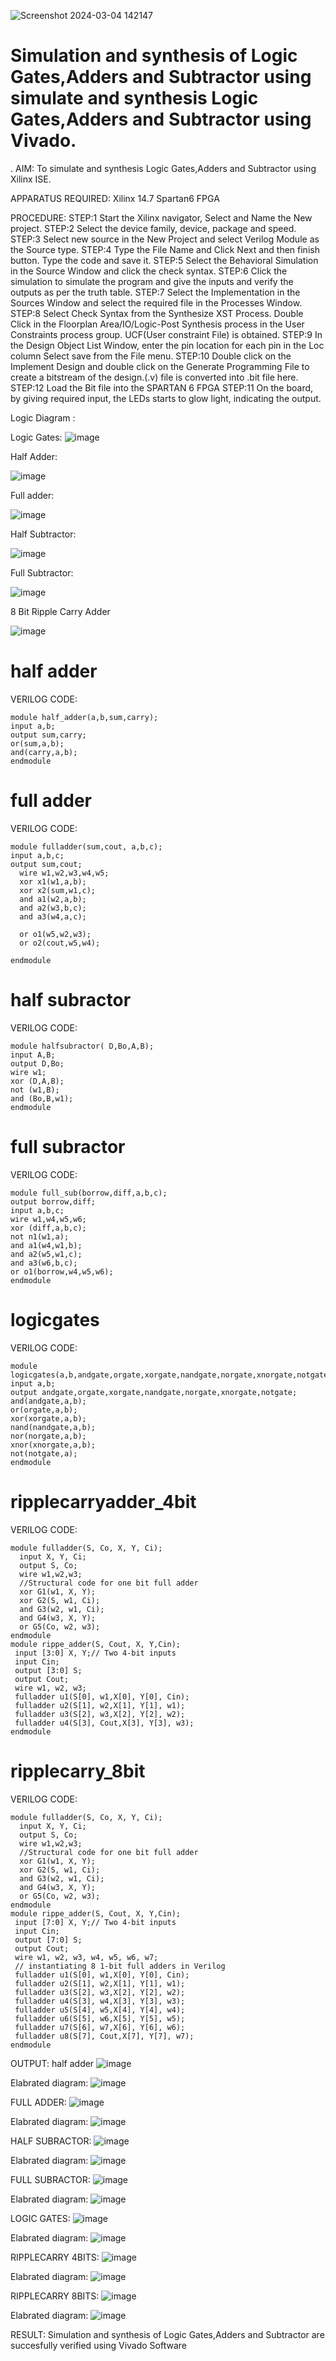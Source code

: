 ![Screenshot 2024-03-04 142147](https://github.com/deepasree7/VLSI-LAB-EXP-1/assets/161302967/4c036da1-43b7-49a8-9be6-61d003572429)
# Simulation and synthesis of Logic Gates,Adders and Subtractor using simulate and synthesis Logic Gates,Adders and Subtractor using Vivado.
.
AIM: To simulate and synthesis Logic Gates,Adders and Subtractor using Xilinx ISE.

APPARATUS REQUIRED: Xilinx 14.7 Spartan6 FPGA

PROCEDURE: STEP:1 Start the Xilinx navigator, Select and Name the New project. STEP:2 Select the device family, device, package and speed. STEP:3 Select new source in the New Project and select Verilog Module as the Source type. STEP:4 Type the File Name and Click Next and then finish button. Type the code and save it. STEP:5 Select the Behavioral Simulation in the Source Window and click the check syntax. STEP:6 Click the simulation to simulate the program and give the inputs and verify the outputs as per the truth table. STEP:7 Select the Implementation in the Sources Window and select the required file in the Processes Window. STEP:8 Select Check Syntax from the Synthesize XST Process. Double Click in the Floorplan Area/IO/Logic-Post Synthesis process in the User Constraints process group. UCF(User constraint File) is obtained. STEP:9 In the Design Object List Window, enter the pin location for each pin in the Loc column Select save from the File menu. STEP:10 Double click on the Implement Design and double click on the Generate Programming File to create a bitstream of the design.(.v) file is converted into .bit file here. STEP:12 Load the Bit file into the SPARTAN 6 FPGA STEP:11 On the board, by giving required input, the LEDs starts to glow light, indicating the output.

Logic Diagram :

Logic Gates:
![image](https://github.com/navaneethans/VLSI-LAB-EXPERIMENTS/assets/6987778/ee17970c-3ac9-4603-881b-88e2825f41a4)


Half Adder:

![image](https://github.com/navaneethans/VLSI-LAB-EXPERIMENTS/assets/6987778/0e1ecb96-0c25-4556-832b-aeeedfdfe7b9)


Full adder:

![image](https://github.com/navaneethans/VLSI-LAB-EXPERIMENTS/assets/6987778/9bb3964c-438f-469d-a3de-c1cca6f323fb)


Half Subtractor:

![image](https://github.com/navaneethans/VLSI-LAB-EXPERIMENTS/assets/6987778/731470b7-eb4e-49f8-8bb7-2994052a7184)



Full Subtractor:

![image](https://github.com/navaneethans/VLSI-LAB-EXPERIMENTS/assets/6987778/d66f874b-c1f2-44b3-a035-7149b56430c1)



8 Bit Ripple Carry Adder

![image](https://github.com/navaneethans/VLSI-LAB-EXPERIMENTS/assets/6987778/7385a408-40a5-4203-8050-b72818622d79)


# half adder
VERILOG CODE:
```
module half_adder(a,b,sum,carry);
input a,b;
output sum,carry; 
or(sum,a,b);
and(carry,a,b);
endmodule
```
# full adder
VERILOG CODE:
```
module fulladder(sum,cout, a,b,c);
input a,b,c;
output sum,cout;
  wire w1,w2,w3,w4,w5;
  xor x1(w1,a,b);
  xor x2(sum,w1,c);  
  and a1(w2,a,b);
  and a2(w3,b,c);
  and a3(w4,a,c);
  
  or o1(w5,w2,w3);
  or o2(cout,w5,w4);
    
endmodule
```
# half subractor
VERILOG CODE:
```
module halfsubractor( D,Bo,A,B);
input A,B;
output D,Bo;
wire w1;
xor (D,A,B);
not (w1,B);
and (Bo,B,w1);
endmodule
```
# full subractor
VERILOG CODE:
```
module full_sub(borrow,diff,a,b,c);
output borrow,diff;
input a,b,c;
wire w1,w4,w5,w6;
xor (diff,a,b,c);
not n1(w1,a);
and a1(w4,w1,b);
and a2(w5,w1,c);
and a3(w6,b,c);
or o1(borrow,w4,w5,w6);
endmodule
```
# logicgates
VERILOG CODE:
```
module logicgates(a,b,andgate,orgate,xorgate,nandgate,norgate,xnorgate,notgate);
input a,b;
output andgate,orgate,xorgate,nandgate,norgate,xnorgate,notgate;
and(andgate,a,b);
or(orgate,a,b);
xor(xorgate,a,b);
nand(nandgate,a,b);  
nor(norgate,a,b);
xnor(xnorgate,a,b);
not(notgate,a);
endmodule
```
# ripplecarryadder_4bit
VERILOG CODE:
```
module fulladder(S, Co, X, Y, Ci);
  input X, Y, Ci;
  output S, Co;
  wire w1,w2,w3;
  //Structural code for one bit full adder
  xor G1(w1, X, Y);
  xor G2(S, w1, Ci);
  and G3(w2, w1, Ci);
  and G4(w3, X, Y);
  or G5(Co, w2, w3);
endmodule
module rippe_adder(S, Cout, X, Y,Cin);
 input [3:0] X, Y;// Two 4-bit inputs
 input Cin;
 output [3:0] S;
 output Cout;
 wire w1, w2, w3;
 fulladder u1(S[0], w1,X[0], Y[0], Cin);
 fulladder u2(S[1], w2,X[1], Y[1], w1);
 fulladder u3(S[2], w3,X[2], Y[2], w2);
 fulladder u4(S[3], Cout,X[3], Y[3], w3);
endmodule
```
# ripplecarry_8bit
VERILOG CODE:
```
module fulladder(S, Co, X, Y, Ci);
  input X, Y, Ci;
  output S, Co;
  wire w1,w2,w3;
  //Structural code for one bit full adder
  xor G1(w1, X, Y);
  xor G2(S, w1, Ci);
  and G3(w2, w1, Ci);
  and G4(w3, X, Y);
  or G5(Co, w2, w3);
endmodule
module rippe_adder(S, Cout, X, Y,Cin);
 input [7:0] X, Y;// Two 4-bit inputs
 input Cin;
 output [7:0] S;
 output Cout;
 wire w1, w2, w3, w4, w5, w6, w7;
 // instantiating 8 1-bit full adders in Verilog
 fulladder u1(S[0], w1,X[0], Y[0], Cin);
 fulladder u2(S[1], w2,X[1], Y[1], w1);
 fulladder u3(S[2], w3,X[2], Y[2], w2);
 fulladder u4(S[3], w4,X[3], Y[3], w3);
 fulladder u5(S[4], w5,X[4], Y[4], w4);
 fulladder u6(S[5], w6,X[5], Y[5], w5);
 fulladder u7(S[6], w7,X[6], Y[6], w6);
 fulladder u8(S[7], Cout,X[7], Y[7], w7);
endmodule
```
OUTPUT:
half adder
![image](https://github.com/Madhan0302/VLSI-LAB-EXP-1/assets/160517887/0a99c0fb-40a0-4dfb-8624-e1055d80199d)

Elabrated diagram:
![image](https://github.com/Madhan0302/VLSI-LAB-EXP-1/assets/160517887/9c2407e4-0716-4558-9c38-54d18cad4b0d)

FULL ADDER:
![image](https://github.com/Madhan0302/VLSI-LAB-EXP-1/assets/160517887/49703017-589b-4387-bce9-41bb6536c58b)

Elabrated diagram:
![image](https://github.com/Madhan0302/VLSI-LAB-EXP-1/assets/160517887/c81fbe8a-101e-439c-a654-302e3ee44dc2)

HALF SUBRACTOR:
![image](https://github.com/Madhan0302/VLSI-LAB-EXP-1/assets/160517887/b11aa1ea-ac43-4b0b-8775-7e8629b269af)

Elabrated diagram:
![image](https://github.com/Madhan0302/VLSI-LAB-EXP-1/assets/160517887/0292da5b-9624-44c4-a137-00f7a689779c)

FULL SUBRACTOR:
![image](https://github.com/Madhan0302/VLSI-LAB-EXP-1/assets/160517887/699cf31c-70e9-4b48-bc18-c03af5b6c9ea)

Elabrated diagram:
![image](https://github.com/Madhan0302/VLSI-LAB-EXP-1/assets/160517887/0856e18e-ffb0-4faf-9bca-3c0876dd37ea)

LOGIC GATES:
![image](https://github.com/Madhan0302/VLSI-LAB-EXP-1/assets/160517887/8e43809f-bb5e-496e-96eb-7ccc6bf0f302)

Elabrated diagram:
![image](https://github.com/Madhan0302/VLSI-LAB-EXP-1/assets/160517887/e2efc3da-e763-4fc5-80e0-51d31b599935)

RIPPLECARRY 4BITS:
![image](https://github.com/Madhan0302/VLSI-LAB-EXP-1/assets/160517887/da237107-78a8-4da8-a1b2-d8d6e53f0844)

Elabrated diagram:
![image](https://github.com/Madhan0302/VLSI-LAB-EXP-1/assets/160517887/8b732261-f621-4c63-b3bc-85531e02665c)


RIPPLECARRY 8BITS:
![image](https://github.com/Madhan0302/VLSI-LAB-EXP-1/assets/160517887/2784f922-7c6e-4581-b6b7-e7c65f6703a9)

Elabrated diagram:
![image](https://github.com/Madhan0302/VLSI-LAB-EXP-1/assets/160517887/91d2a1c6-1fdf-4e2c-9514-1642e542885e)




RESULT:
      Simulation and synthesis of Logic Gates,Adders and Subtractor are succesfully verified using Vivado Software

